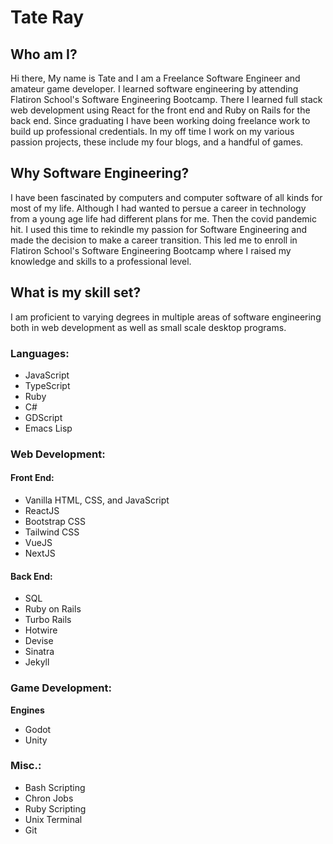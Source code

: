 # Tate Ray

## Who am I?

Hi there, My name is Tate and I am a Freelance Software Engineer and amateur game developer. I learned software engineering by attending Flatiron School's Software Engineering Bootcamp. There I learned full stack web development using React for the front end and Ruby on Rails for the back end. Since graduating I have been working doing freelance work to build up professional credentials. In my off time I work on my various passion projects, these include my four blogs, and a handful of games. 

## Why Software Engineering?
I have been fascinated by computers and computer software of all kinds for most of my life. Although I had wanted to persue a career in technology from a young age life had different plans for me. Then the covid pandemic hit. I used this time to rekindle my passion for Software Engineering and made the decision to make a career transition. This led me to enroll in Flatiron School's Software Engineering Bootcamp where I raised my knowledge and skills to a professional level. 

## What is my skill set?
I am proficient to varying degrees in multiple areas of software engineering both in web development as well as small scale desktop programs. 

### Languages:
- JavaScript
- TypeScript
- Ruby
- C#
- GDScript
- Emacs Lisp

### Web Development:
#### Front End:
- Vanilla HTML, CSS, and JavaScript
- ReactJS
- Bootstrap CSS
- Tailwind CSS
- VueJS
- NextJS
#### Back End:
- SQL
- Ruby on Rails
- Turbo Rails
- Hotwire
- Devise
- Sinatra
- Jekyll

### Game Development:
**Engines**
- Godot
- Unity

### Misc.:
- Bash Scripting
- Chron Jobs
- Ruby Scripting
- Unix Terminal
- Git
